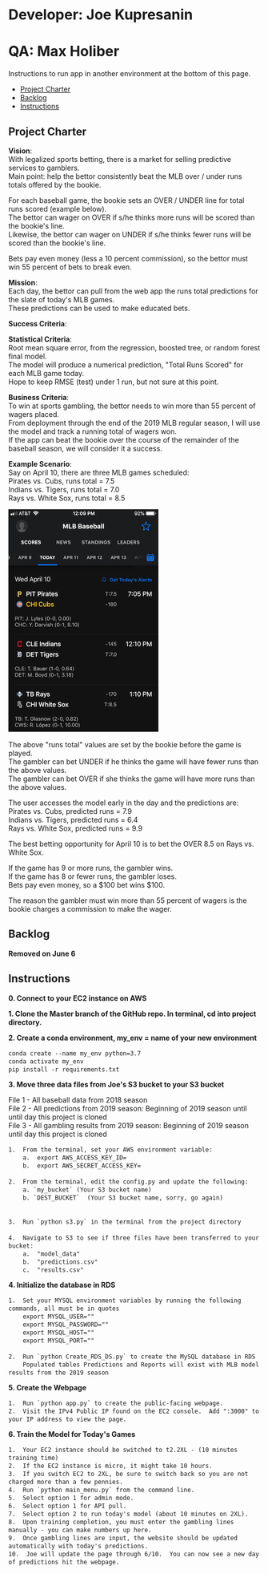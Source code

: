 # Developer: Joe Kupresanin
# QA: Max Holiber

Instructions to run app in another environment at the bottom of this page. 

<!-- toc -->

- [Project Charter](#project-charter)
- [Backlog](#backlog)
- [Instructions](#Instructions)

<!-- tocstop -->

## Project Charter 

**Vision**:  
With legalized sports betting, there is a market for selling predictive services to gamblers.  
Main point:  help the bettor consistently beat the MLB over / under runs totals offered by the bookie.  

For each baseball game, the bookie sets an OVER / UNDER line for total runs scored (example below).  
The bettor can wager on OVER if s/he thinks more runs will be scored than the bookie's line.  
Likewise, the bettor can wager on UNDER if s/he thinks fewer runs will be scored than the bookie's line.  

Bets pay even money (less a 10 percent commission), so the bettor must win 55 percent of bets to break even.  


**Mission**:  
Each day, the bettor can pull from the web app the runs total predictions for the slate of today's MLB games.  
These predictions can be used to make educated bets.  

**Success Criteria**:  

**Statistical Criteria**:  
Root mean square error, from the regression, boosted tree, or random forest final model.  
The model will produce a numerical prediction, "Total Runs Scored" for each MLB game today.  
Hope to keep RMSE (test) under 1 run, but not sure at this point.  

**Business Criteria**:  
To win at sports gambling, the bettor needs to win more than 55 percent of wagers placed.  
From deployment through the end of the 2019 MLB regular season, I will use the model and track a running total of wagers won.  
If the app can beat the bookie over the course of the remainder of the baseball season, we will consider it a success.  

**Example Scenario**:  
Say on April 10, there are three MLB games scheduled:  
Pirates vs. Cubs, runs total = 7.5  
Indians vs. Tigers, runs total = 7.0  
Rays vs. White Sox, runs total = 8.5

![example](mlb.png)

The above "runs total" values are set by the bookie before the game is played.  
The gambler can bet UNDER if he thinks the game will have fewer runs than the above values.  
The gambler can bet OVER if she thinks the game will have more runs than the above values.  

The user accesses the model early in the day and the predictions are:  
Pirates vs. Cubs, predicted runs = 7.9  
Indians vs. Tigers, predicted runs = 6.4  
Rays vs. White Sox, predicted runs = 9.9  

The best betting opportunity for April 10 is to bet the OVER 8.5 on Rays vs. White Sox.  

If the game has 9 or more runs, the gambler wins.  
If the game has 8 or fewer runs, the gambler loses.  
Bets pay even money, so a $100 bet wins $100.  

The reason the gambler must win more than 55 percent of wagers is the bookie charges a commission to make the wager.  


## Backlog

**Removed on June 6**

## Instructions

**0. Connect to your EC2 instance on AWS**

**1. Clone the Master branch of the GitHub repo.  In terminal, cd into project directory.**

**2. Create a conda environment, my_env = name of your new environment**

	
	conda create --name my_env python=3.7
	conda activate my_env
	pip install -r requirements.txt


**3.  Move three data files from Joe's S3 bucket to your S3 bucket**

File 1 - All baseball data from 2018 season  
File 2 - All predictions from 2019 season: Beginning of 2019 season until until day this project is cloned  
File 3 - All gambling results from 2019 season: Beginning of 2019 season until day this project is cloned  

	1.  From the terminal, set your AWS environment variable:
		a.  export AWS_ACCESS_KEY_ID=
		b.  export AWS_SECRET_ACCESS_KEY=
	
	2.  From the terminal, edit the config.py and update the following:
		a. `my_bucket` (Your S3 bucket name)
		b. `DEST_BUCKET`  (Your S3 bucket name, sorry, go again)
		
	
	3.  Run `python s3.py` in the terminal from the project directory  
	
	4.  Navigate to S3 to see if three files have been transferred to your bucket:
		a.  "model_data"
		b.  "predictions.csv"
		c.  "results.csv"
		

**4. Initialize the database in RDS**

	1.  Set your MYSQL environment variables by running the following commands, all must be in quotes
		export MYSQL_USER="" 
		export MYSQL_PASSWORD=""
		export MYSQL_HOST="" 
		export MYSQL_PORT=""
	
	2.  Run `python Create_RDS_DS.py` to create the MySQL database in RDS
		Populated tables Predictions and Reports will exist with MLB model results from the 2019 season
	
**5. Create the Webpage**

	1.  Run `python app.py` to create the public-facing webpage.
	2.  Visit the IPv4 Public IP found on the EC2 console.  Add ":3000" to your IP address to view the page.
	
**6. Train the Model for Today's Games**

	1.  Your EC2 instance should be switched to t2.2XL - (10 minutes training time)
	2.  If the EC2 instance is micro, it might take 10 hours.  
	3.  If you switch EC2 to 2XL, be sure to switch back so you are not charged more than a few pennies.  
	4.  Run `python main_menu.py` from the command line.  
	5.  Select option 1 for admin mode.
	6.  Select option 1 for API pull.
	7.  Select option 2 to run today's model (about 10 minutes on 2XL).
	8.  Upon training completion, you must enter the gambling lines manually - you can make numbers up here.
	9.  Once gambling lines are input, the website should be updated automatically with today's predictions.  
	10.  Joe will update the page through 6/10.  You can now see a new day of predictions hit the webpage.  
	
